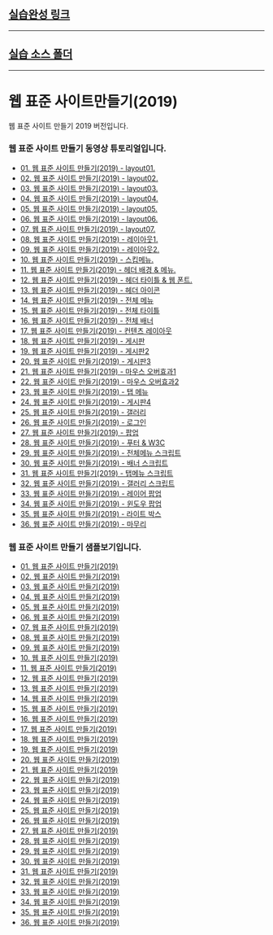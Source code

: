 
<h2><a href="http://asdf1578.dothome.co.kr/web/index.html">실습완성 링크</a></h2>

<hr>

<h2><a href="https://github.com/NoelClay/webstandard2019-KNY/practice-kny/html">실습 소스 폴더</a></h2>

<hr>

# 웹 표준 사이트만들기(2019)
웹 표준 사이트 만들기 2019 버전입니다.

<h3>웹 표준 사이트 만들기 동영상 튜토리얼입니다.</h3>
<ul>
    <li><a href="http://wtss.tistory.com/168">01. 웹 표준 사이트 만들기(2019) - layout01.</a></li>
    <li><a href="http://wtss.tistory.com/169">02. 웹 표준 사이트 만들기(2019) - layout02.</a></li>
    <li><a href="http://wtss.tistory.com/170">03. 웹 표준 사이트 만들기(2019) - layout03.</a></li>
    <li><a href="http://wtss.tistory.com/171">04. 웹 표준 사이트 만들기(2019) - layout04.</a></li>
    <li><a href="http://wtss.tistory.com/172">05. 웹 표준 사이트 만들기(2019) - layout05.</a></li>
    <li><a href="http://wtss.tistory.com/173">06. 웹 표준 사이트 만들기(2019) - layout06.</a></li>
    <li><a href="http://wtss.tistory.com/174">07. 웹 표준 사이트 만들기(2019) - layout07.</a></li>
    <li><a href="http://wtss.tistory.com/175">08. 웹 표준 사이트 만들기(2019) - 레이아웃1.</a></li>
    <li><a href="http://wtss.tistory.com/176">09. 웹 표준 사이트 만들기(2019) - 레이아웃2.</a></li>
    <li><a href="http://wtss.tistory.com/177">10. 웹 표준 사이트 만들기(2019) - 스킵메뉴.</a></li>
    <li><a href="http://wtss.tistory.com/178">11. 웹 표준 사이트 만들기(2019) - 헤더 배경 &amp; 메뉴.</a></li>
    <li><a href="http://wtss.tistory.com/179">12. 웹 표준 사이트 만들기(2019) - 헤더 타이틀 &amp; 웹 폰트.</a></li>
    <li><a href="http://wtss.tistory.com/180">13. 웹 표준 사이트 만들기(2019) - 헤더 아이콘</a></li>
    <li><a href="http://wtss.tistory.com/181">14. 웹 표준 사이트 만들기(2019) - 전체 메뉴</a></li>
    <li><a href="http://wtss.tistory.com/182">15. 웹 표준 사이트 만들기(2019) - 전체 타이틀</a></li>
    <li><a href="http://wtss.tistory.com/183">16. 웹 표준 사이트 만들기(2019) - 전체 배너</a></li>
    <li><a href="http://wtss.tistory.com/184">17. 웹 표준 사이트 만들기(2019) - 컨텐츠 레이아웃</a></li>
    <li><a href="http://wtss.tistory.com/185">18. 웹 표준 사이트 만들기(2019) - 게시판</a></li>
    <li><a href="http://wtss.tistory.com/186">19. 웹 표준 사이트 만들기(2019) - 게시판2</a></li>
    <li><a href="http://wtss.tistory.com/187">20. 웹 표준 사이트 만들기(2019) - 게시판3</a></li>
    <li><a href="http://wtss.tistory.com/188">21. 웹 표준 사이트 만들기(2019) - 마우스 오버효과1</a></li>
    <li><a href="http://wtss.tistory.com/189">22. 웹 표준 사이트 만들기(2019) - 마우스 오버효과2</a></li>
    <li><a href="http://wtss.tistory.com/190">23. 웹 표준 사이트 만들기(2019) - 탭 메뉴</a></li>
    <li><a href="http://wtss.tistory.com/191">24. 웹 표준 사이트 만들기(2019) - 게시판4</a></li>
    <li><a href="http://wtss.tistory.com/192">25. 웹 표준 사이트 만들기(2019) - 갤러리</a></li>
    <li><a href="http://wtss.tistory.com/193">26. 웹 표준 사이트 만들기(2019) - 로그인</a></li>
    <li><a href="http://wtss.tistory.com/194">27. 웹 표준 사이트 만들기(2019) - 팝업</a></li>
    <li><a href="http://wtss.tistory.com/195">28. 웹 표준 사이트 만들기(2019) - 푸터 &amp; W3C</a></li>
    <li><a href="http://wtss.tistory.com/196">29. 웹 표준 사이트 만들기(2019) - 전체메뉴 스크립트</a></li>
    <li><a href="http://wtss.tistory.com/197">30. 웹 표준 사이트 만들기(2019) - 배너 스크립트</a></li>
    <li><a href="http://wtss.tistory.com/198">31. 웹 표준 사이트 만들기(2019) - 탭메뉴 스크립트</a></li>
    <li><a href="http://wtss.tistory.com/199">32. 웹 표준 사이트 만들기(2019) - 갤러리 스크립트</a></li>
    <li><a href="http://wtss.tistory.com/200">33. 웹 표준 사이트 만들기(2019) - 레이어 팝업</a></li>
    <li><a href="http://wtss.tistory.com/201">34. 웹 표준 사이트 만들기(2019) - 윈도우 팝업</a></li>
    <li><a href="http://wtss.tistory.com/202">35. 웹 표준 사이트 만들기(2019) - 라이트 박스</a></li>
    <li><a href="http://wtss.tistory.com/203">36. 웹 표준 사이트 만들기(2019) - 마무리</a></li>
</ul>


<h3>웹 표준 사이트 만들기 샘플보기입니다.</h3>
<ul>
    <li><a href="https://webstoryboy.github.io/webstandard2019/sample168_01.html">01. 웹 표준 사이트 만들기(2019)</a></li>
    <li><a href="https://webstoryboy.github.io/webstandard2019/sample169_02.html">02. 웹 표준 사이트 만들기(2019)</a></li>
    <li><a href="https://webstoryboy.github.io/webstandard2019/sample170_03.html">03. 웹 표준 사이트 만들기(2019)</a></li>
    <li><a href="https://webstoryboy.github.io/webstandard2019/sample171_04.html">04. 웹 표준 사이트 만들기(2019)</a></li>
    <li><a href="https://webstoryboy.github.io/webstandard2019/sample172_05.html">05. 웹 표준 사이트 만들기(2019)</a></li>
    <li><a href="https://webstoryboy.github.io/webstandard2019/sample173_06.html">06. 웹 표준 사이트 만들기(2019)</a></li>
    <li><a href="https://webstoryboy.github.io/webstandard2019/sample174_07.html">07. 웹 표준 사이트 만들기(2019)</a></li>
    <li><a href="https://webstoryboy.github.io/webstandard2019/sample175_08.html">08. 웹 표준 사이트 만들기(2019)</a></li>
    <li><a href="https://webstoryboy.github.io/webstandard2019/sample176_09.html">09. 웹 표준 사이트 만들기(2019)</a></li>
    <li><a href="https://webstoryboy.github.io/webstandard2019/sample177_10.html">10. 웹 표준 사이트 만들기(2019)</a></li>
    <li><a href="https://webstoryboy.github.io/webstandard2019/sample178_11.html">11. 웹 표준 사이트 만들기(2019)</a></li>
    <li><a href="https://webstoryboy.github.io/webstandard2019/sample179_12.html">12. 웹 표준 사이트 만들기(2019)</a></li>
    <li><a href="https://webstoryboy.github.io/webstandard2019/sample180_13.html">13. 웹 표준 사이트 만들기(2019)</a></li>
    <li><a href="https://webstoryboy.github.io/webstandard2019/sample181_14.html">14. 웹 표준 사이트 만들기(2019)</a></li>
    <li><a href="https://webstoryboy.github.io/webstandard2019/sample182_15.html">15. 웹 표준 사이트 만들기(2019)</a></li>
    <li><a href="https://webstoryboy.github.io/webstandard2019/sample183_16.html">16. 웹 표준 사이트 만들기(2019)</a></li>
    <li><a href="https://webstoryboy.github.io/webstandard2019/sample184_17.html">17. 웹 표준 사이트 만들기(2019)</a></li>
    <li><a href="https://webstoryboy.github.io/webstandard2019/sample185_18.html">18. 웹 표준 사이트 만들기(2019)</a></li>
    <li><a href="https://webstoryboy.github.io/webstandard2019/sample186_19.html">19. 웹 표준 사이트 만들기(2019)</a></li>
    <li><a href="https://webstoryboy.github.io/webstandard2019/sample187_20.html">20. 웹 표준 사이트 만들기(2019)</a></li>
    <li><a href="https://webstoryboy.github.io/webstandard2019/sample188_21.html">21. 웹 표준 사이트 만들기(2019)</a></li>
    <li><a href="https://webstoryboy.github.io/webstandard2019/sample189_22.html">22. 웹 표준 사이트 만들기(2019)</a></li>
    <li><a href="https://webstoryboy.github.io/webstandard2019/sample190_23.html">23. 웹 표준 사이트 만들기(2019)</a></li>
    <li><a href="https://webstoryboy.github.io/webstandard2019/sample191_24.html">24. 웹 표준 사이트 만들기(2019)</a></li>
    <li><a href="https://webstoryboy.github.io/webstandard2019/sample192_25.html">25. 웹 표준 사이트 만들기(2019)</a></li>
    <li><a href="https://webstoryboy.github.io/webstandard2019/sample193_26.html">26. 웹 표준 사이트 만들기(2019)</a></li>
    <li><a href="https://webstoryboy.github.io/webstandard2019/sample194_27.html">27. 웹 표준 사이트 만들기(2019)</a></li>
    <li><a href="https://webstoryboy.github.io/webstandard2019/sample195_28.html">28. 웹 표준 사이트 만들기(2019)</a></li>
    <li><a href="https://webstoryboy.github.io/webstandard2019/sample196_29.html">29. 웹 표준 사이트 만들기(2019)</a></li>
    <li><a href="https://webstoryboy.github.io/webstandard2019/sample197_30.html">30. 웹 표준 사이트 만들기(2019)</a></li>
    <li><a href="https://webstoryboy.github.io/webstandard2019/sample198_31.html">31. 웹 표준 사이트 만들기(2019)</a></li>
    <li><a href="https://webstoryboy.github.io/webstandard2019/sample199_32.html">32. 웹 표준 사이트 만들기(2019)</a></li>
    <li><a href="https://webstoryboy.github.io/webstandard2019/sample200_33.html">33. 웹 표준 사이트 만들기(2019)</a></li>
    <li><a href="https://webstoryboy.github.io/webstandard2019/sample201_34.html">34. 웹 표준 사이트 만들기(2019)</a></li>
    <li><a href="https://webstoryboy.github.io/webstandard2019/sample202_35.html">35. 웹 표준 사이트 만들기(2019)</a></li>
    <li><a href="https://webstoryboy.github.io/webstandard2019/sample203_36.html">36. 웹 표준 사이트 만들기(2019)</a></li>
</ul>
